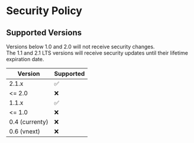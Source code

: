 # Security Policy

## Supported Versions

Versions below 1.0 and 2.0 will not receive security changes.   
The 1.1 and 2.1 LTS versions will receive security updates until their lifetime expiration date.    

| Version | Supported          |
| ------- | ------------------ |
| 2.1.x   | :white_check_mark: |
| <= 2.0   | :x:                |
| 1.1.x   | :white_check_mark: |
| <= 1.0   | :x:                |
| 0.4 (currenty)   | :x:                |
| 0.6 (vnext)   | :x:                |
